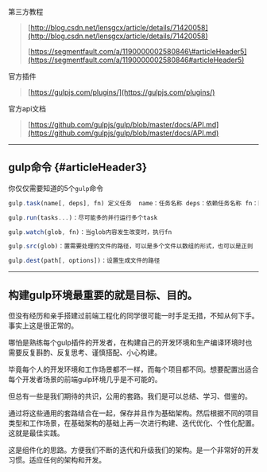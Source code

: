 第三方教程

> [http://blog.csdn.net/lensgcx/article/details/71420058](http://blog.csdn.net/lensgcx/article/details/71420058)
>
> [https://segmentfault.com/a/1190000002580846\#articleHeader5](https://segmentfault.com/a/1190000002580846#articleHeader5)

官方插件

> [https://gulpjs.com/plugins/](https://gulpjs.com/plugins/)

官方api文档

> [https://github.com/gulpjs/gulp/blob/master/docs/API.md](https://github.com/gulpjs/gulp/blob/master/docs/API.md)

---

## gulp命令 {#articleHeader3}

你仅仅需要知道的5个`gulp`命令

```js
gulp.task(name[, deps], fn) 定义任务  name：任务名称 deps：依赖任务名称 fn：回调函数

gulp.run(tasks...)：尽可能多的并行运行多个task

gulp.watch(glob, fn)：当glob内容发生改变时，执行fn

gulp.src(glob)：置需要处理的文件的路径，可以是多个文件以数组的形式，也可以是正则

gulp.dest(path[, options])：设置生成文件的路径
```

---

## 构建gulp环境最重要的就是目标、目的。

但没有经历和亲手搭建过前端工程化的同学很可能一时手足无措，不知从何下手。事实上这是很正常的。

哪怕是熟练每个gulp插件的开发者，在构建自己的开发环境和生产编译环境时也需要反复斟酌、反复思考、谨慎搭配、小心构建。

毕竟每个人的开发环境和工作场景都不一样，而每个项目都不同。想要配置出适合每个开发者场景的前端gulp环境几乎是不可能的。

但总有一些是我们期待的共识，公用的套路。我们是可以总结、学习、借鉴的。

通过将这些通用的套路结合在一起，保存并且作为基础架构。然后根据不同的项目类型和工作场景，在基础架构的基础上再一次进行构建、迭代优化、个性化配置。这就是最佳实践。

这是组件化的思路。方便我们不断的迭代和升级我们的架构。是一个非常好的开发习惯。适应任何的架构和开发。

